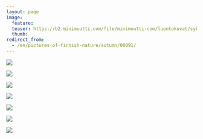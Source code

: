 ```yaml
---
layout: page
image:
  feature:
  teaser: https://b2.minimuutti.com/file/minimuutti-com/luontokuvat/syksy/3/DS42199-245px.jpg
  thumb:
redirect_from:
  - /en/pictures-of-finnish-nature/autumn/00091/
---
```


[![](https://b2.minimuutti.com/file/minimuutti-com/luontokuvat/syksy/3/DS42187-800px.jpg)](https://dl.dropboxusercontent.com/sh/ea1wtnz7z734o12/AADnplcPSELJml0oebQpfMbea/luontokuvat/syksy/3/DS42187.jpg)

[![](https://b2.minimuutti.com/file/minimuutti-com/luontokuvat/syksy/3/DS42189-800px.jpg)](https://dl.dropboxusercontent.com/sh/ea1wtnz7z734o12/AABXIQcO-cVYnyV--6PXqIZFa/luontokuvat/syksy/3/DS42189.jpg)

[![](https://b2.minimuutti.com/file/minimuutti-com/luontokuvat/syksy/3/DS42190-800px.jpg)](https://dl.dropboxusercontent.com/sh/ea1wtnz7z734o12/AAAkMowTlC_mMNXZoVsFQztQa/luontokuvat/syksy/3/DS42190.jpg)

[![](https://b2.minimuutti.com/file/minimuutti-com/luontokuvat/syksy/3/DS42192-800px.jpg)](https://dl.dropboxusercontent.com/sh/ea1wtnz7z734o12/AABBUH7ZUQscKNc0zeJfZOmMa/luontokuvat/syksy/3/DS42192.jpg)

[![](https://b2.minimuutti.com/file/minimuutti-com/luontokuvat/syksy/3/DS42193-800px.jpg)](https://dl.dropboxusercontent.com/sh/ea1wtnz7z734o12/AACtw3biYehQ3BJpHuiHW60ha/luontokuvat/syksy/3/DS42193.jpg)

[![](https://b2.minimuutti.com/file/minimuutti-com/luontokuvat/syksy/3/DS42194-800px.jpg)](https://dl.dropboxusercontent.com/sh/ea1wtnz7z734o12/AADhNhoE-WtUdSCoJSRajLmha/luontokuvat/syksy/3/DS42194.jpg)

[![](https://b2.minimuutti.com/file/minimuutti-com/luontokuvat/syksy/3/DS42199-800px.jpg)](https://dl.dropboxusercontent.com/sh/ea1wtnz7z734o12/AADyImp1OCH-tDQRSLrD6jnXa/luontokuvat/syksy/3/DS42199.jpg)
